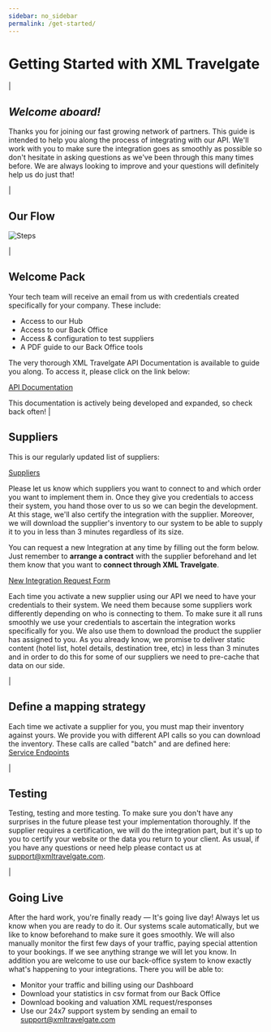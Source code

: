 ```yaml
---
sidebar: no_sidebar
permalink: /get-started/
---
```



# Getting Started with XML Travelgate

|

## *Welcome aboard!*

Thanks you for joining our fast growing network of partners. This guide is intended to help you along the process of integrating with our API. We'll work with you to make sure the integration goes as smoothly as possible so don't hesitate in asking questions as we've been through this many times before. We are always looking to improve and your questions will definitely help us do just that!

|

Our Flow
------------  

![Steps](/articles-pub/start/images-start/steps.png)

|

Welcome Pack
------------  

Your tech team will receive an email from us with credentials created specifically for your company. These include:


* Access to our Hub
* Access to our Back Office
* Access & configuration to test suppliers
* A PDF guide to our Back Office tools


The very thorough  XML Travelgate API Documentation is available to guide you along. To access it, please
click on the link below:  

[API Documentation](http://tech.xmltravelgate.com/docs/index/)

This documentation is actively being developed and expanded, so check back often!
|

Suppliers
---------

This is our regularly updated list of suppliers:

[Suppliers](https://goo.gl/cjqAGK)

Please let us know which suppliers you want to connect to and which order you want to implement them in. Once they give you credentials to access their system, you hand those over to us so we can begin the development. At this stage, we'll also certify the integration with the supplier. Moreover, we will download the supplier's inventory to our system to be able to supply it to you in less than 3 minutes regardless of its size.


You can request a new Integration at any time by filling out the form below. Just remember to **arrange a contract** with
the supplier beforehand and let them know that you want to **connect through XML Travelgate**.


[New Integration Request Form](http://goo.gl/forms/BshZCmY8NGy65TfG2)


Each time you activate a new supplier using our API we need to have your credentials to their system. We need them because some suppliers work differently depending on who is connecting to them. To make sure it all runs smoothly we use your credentials to ascertain the integration works specifically for you.
We also use them to download the product the supplier has assigned to you. As you already know, we promise to deliver static content (hotel list, hotel details, destination tree, etc) in less than 3 minutes and in order to do this for some of our suppliers we need to pre-cache that data on our side.

| 

Define a mapping strategy
-------------------------

Each time we activate a supplier for you, you must map their inventory against yours. We provide you with different
API calls so you can download the inventory. These calls are called "batch" and are defined here:  
[Service Endpoints](http://tech.xmltravelgate.com/docs/service-endpoints/)

|

Testing
-------

Testing, testing and more testing. To make sure you don't have any surprises in the future please test your implementation thoroughly. If the supplier requires a certification, we will do the integration part, but it's up to you to certify your website or the data you return to your client. As usual, if you have any questions or need help please
contact us at <support@xmltravelgate.com>.

|

Going Live
----------

After the hard work, you're finally ready — It's going live day!
Always let us know when you are ready to do it. Our systems scale automatically, but we like to know beforehand to make sure it goes smoothly. We will also manually monitor the first few days of your traffic, paying special attention to your bookings. If we see anything strange we will let you know.
In addition you are welcome to use our back-office system to know exactly what's happening to your integrations. There you will be able to:

* Monitor your traffic and billing using our Dashboard
* Download your statistics in csv format from our Back Office
* Download booking and valuation XML request/responses 
* Use our 24x7 support system by sending an email to <support@xmltravelgate.com>
